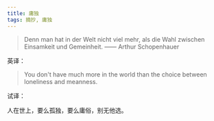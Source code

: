 ```yaml
---
title: 庸独
tags: 摘抄, 庸独
---
```


> Denn man hat in der Welt nicht viel mehr, als die Wahl zwischen Einsamkeit und Gemeinheit. —— Arthur Schopenhauer

英译：

> You don't have much more in the world than the choice between loneliness and meanness.

试译：

人在世上，要么孤独，要么庸俗，别无他选。